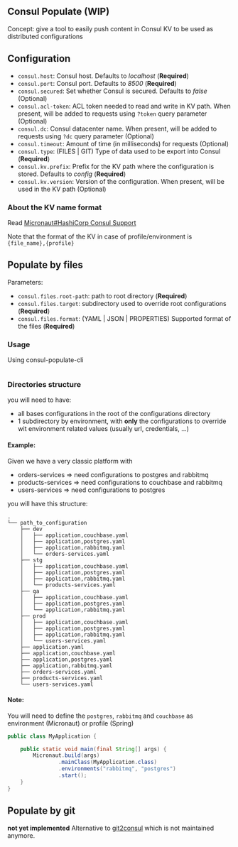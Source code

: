 ## Consul Populate (WIP)

Concept: give a tool to easily push content in Consul KV to be used as distributed configurations

## Configuration

- `consul.host`: Consul host. Defaults to *localhost* (**Required**)
- `consul.port`: Consul port. Defaults to *8500* (**Required**)
- `consul.secured`: Set whether Consul is secured. Defaults to *false* (Optional)
- `consul.acl-token`: ACL token needed to read and write in KV path. When present, will be added to requests
  using `?token` query parameter (Optional)
- `consul.dc`: Consul datacenter name. When present, will be added to requests using `?dc` query parameter (Optional)
- `consul.timeout`: Amount of time (in milliseconds) for requests (Optional)
- `consul.type`: (FILES | GIT) Type of data used to be export into Consul (**Required**)
- `consul.kv.prefix`: Prefix for the KV path where the configuration is stored. Defaults to *config* (**Required**)
- `consul.kv.version`: Version of the configuration. When present, will be used in the KV path (Optional)

### About the KV name format

Read [Micronaut#HashiCorp Consul Support](https://docs.micronaut.io/4.3.14/guide/#distributedConfigurationConsul)

Note that the format of the KV in case of profile/environment is `{file_name},{profile}`

## Populate by files

Parameters:

- `consul.files.root-path`: path to root directory (**Required**)
- `consul.files.target`: subdirectory used to override root configurations (**Required**)
- `consul.files.format`: (YAML | JSON | PROPERTIES) Supported format of the files (**Required**)

### Usage

Using consul-populate-cli

```shell

```

### Directories structure

you will need to have:

- all bases configurations in the root of the configurations directory
- 1 subdirectory by environment, with **only** the configurations to override wit environment related values (usually
  url, credentials, ...)

#### Example:

Given we have a very classic platform with

- orders-services => need configurations to postgres and rabbitmq
- products-services => need configurations to couchbase and rabbitmq
- users-services => need configurations to postgres

you will have this structure:

```
.
└── path_to_configuration
    ├── dev
    │   ├── application,couchbase.yaml 
    │   ├── application,postgres.yaml 
    │   ├── application,rabbitmq.yaml 
    │   └── orders-services.yaml
    ├── stg
    │   ├── application,couchbase.yaml 
    │   ├── application,postgres.yaml 
    │   ├── application,rabbitmq.yaml 
    │   └── products-services.yaml    
    ├── qa
    │   ├── application,couchbase.yaml 
    │   ├── application,postgres.yaml 
    │   └── application,rabbitmq.yaml 
    ├── prod
    │   ├── application,couchbase.yaml 
    │   ├── application,postgres.yaml 
    │   ├── application,rabbitmq.yaml 
    │   └── users-services.yaml
    ├── application.yaml
    ├── application,couchbase.yaml
    ├── application,postgres.yaml
    ├── application,rabbitmq.yaml
    ├── orders-services.yaml
    ├── products-services.yaml
    └── users-services.yaml
```

#### Note:

You will need to define the `postgres`, `rabbitmq` and `couchbase` as environment (Micronaut) or profile (Spring)

```java
public class MyApplication {

    public static void main(final String[] args) {
        Micronaut.build(args)
                .mainClass(MyApplication.class)
                .environments("rabbitmq", "postgres")
                .start();
    }
}
```

## Populate by git

**not yet implemented**
Alternative to [git2consul](https://github.com/breser/git2consul) which is not maintained anymore.
